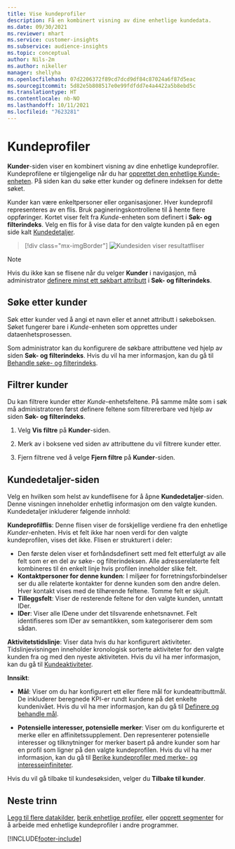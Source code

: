 ```yaml
---
title: Vise kundeprofiler
description: Få en kombinert visning av dine enhetlige kundedata.
ms.date: 09/30/2021
ms.reviewer: mhart
ms.service: customer-insights
ms.subservice: audience-insights
ms.topic: conceptual
author: Nils-2m
ms.author: nikeller
manager: shellyha
ms.openlocfilehash: 07d2206372f89cd7dcd9df84c87024a6f87d5eac
ms.sourcegitcommit: 5d82e5b808517e0e99fdfdd7e4a4422a5b8ebd5c
ms.translationtype: HT
ms.contentlocale: nb-NO
ms.lasthandoff: 10/11/2021
ms.locfileid: "7623281"
---
```

# <a name="customer-profiles"></a>Kundeprofiler

**Kunder**-siden viser en kombinert visning av dine enhetlige kundeprofiler. Kundeprofilene er tilgjengelige når du har [opprettet den enhetlige Kunde-enheten](data-unification.md). På siden kan du søke etter kunder og definere indeksen for dette søket.

Kunder kan være enkeltpersoner eller organisasjoner. Hver kundeprofil representeres av en flis. Bruk pagineringskontrollene til å hente flere oppføringer. Kortet viser felt fra *Kunde*-enheten som definert i **Søk- og filterindeks**. Velg en flis for å vise data for den valgte kunden på en egen side kalt [Kundedetaljer](customer-profiles.md#customer-details-page).

> [!div class="mx-imgBorder"] 
> ![Kundesiden viser resultatfliser](media/customers-page-result-tiles-B2C.png "Kundesiden viser resultatfliser")

> [!NOTE]
> Hvis du ikke kan se flisene når du velger **Kunder** i navigasjon, må administrator [definere minst ett søkbart attributt](search-filter-index.md) i **Søk- og filterindeks**.

## <a name="search-for-customers"></a>Søke etter kunder

Søk etter kunder ved å angi et navn eller et annet attributt i søkeboksen. Søket fungerer bare i _Kunde_-enheten som opprettes under dataenhetsprosessen.

Som administrator kan du konfigurere de søkbare attributtene ved hjelp av siden **Søk- og filterindeks**. Hvis du vil ha mer informasjon, kan du gå til [Behandle søke- og filterindeks](search-filter-index.md).

## <a name="filter-customers"></a>Filtrer kunder

Du kan filtrere kunder etter _Kunde_-enhetsfeltene. På samme måte som i søk må administratoren først definere feltene som filtrererbare ved hjelp av siden **Søk- og filterindeks**.

1. Velg **Vis filtre** på **Kunder**-siden.

1. Merk av i boksene ved siden av attributtene du vil filtrere kunder etter.

1. Fjern filtrene ved å velge **Fjern filtre** på **Kunder**-siden.

## <a name="customer-details-page"></a>Kundedetaljer-siden

Velg en hvilken som helst av kundeflisene for å åpne **Kundedetaljer**-siden. Denne visningen inneholder enhetlig informasjon om den valgte kunden. Kundedetaljer inkluderer følgende innhold:

**Kundeprofilflis**: Denne flisen viser de forskjellige verdiene fra den enhetlige  _Kunder_-enheten. Hvis et felt ikke har noen verdi for den valgte kundeprofilen, vises det ikke. Flisen er strukturert i deler:  
  - Den første delen viser et forhåndsdefinert sett med felt etterfulgt av alle felt som er en del av søke- og filterindeksen. Alle adresserelaterte felt kombineres til én enkelt linje hvis profilen inneholder slike felt. 
  - **Kontaktpersoner for denne kunden**: I miljøer for forretningsforbindelser ser du alle relaterte kontakter for denne kunden som den andre delen. Hver kontakt vises med de tilhørende feltene. Tomme felt er skjult.
  - **Tilleggsfelt**: Viser de resterende feltene for den valgte kunden, unntatt IDer. 
  - **IDer**: Viser alle IDene under det tilsvarende enhetsnavnet. Felt identifiseres som IDer av semantikken, som kategoriserer dem som sådan.

**Aktivitetstidslinje**: Viser data hvis du har konfigurert aktiviteter. Tidslinjevisningen inneholder kronologisk sorterte aktiviteter for den valgte kunden fra og med den nyeste aktiviteten. Hvis du vil ha mer informasjon, kan du gå til [Kundeaktiviteter](activities.md).

**Innsikt**:  
  - **Mål**: Viser om du har konfigurert ett eller flere mål for kundeattributtmål. De inkluderer beregnede KPI-er rundt kundene på det enkelte kundenivået. Hvis du vil ha mer informasjon, kan du gå til [Definere og behandle mål](measures.md).

  - **Potensielle interesser, potensielle merker**: Viser om du konfigurerte et merke eller en affinitetssupplement. Den representerer potensielle interesser og tilknytninger for merker basert på andre kunder som har en profil som ligner på den valgte kundeprofilen. Hvis du vil ha mer informasjon, kan du gå til [Berike kundeprofiler med merke- og interesseinfiniteter](enrichment-microsoft.md).

Hvis du vil gå tilbake til kundesøksiden, velger du **Tilbake til kunder**.

## <a name="next-steps"></a>Neste trinn

[Legg til flere datakilder](data-sources.md), [berik enhetlige profiler](enrichment-hub.md), eller [opprett segmenter](segments.md) for å arbeide med enhetlige kundeprofiler i andre programmer.


[!INCLUDE[footer-include](../includes/footer-banner.md)]

